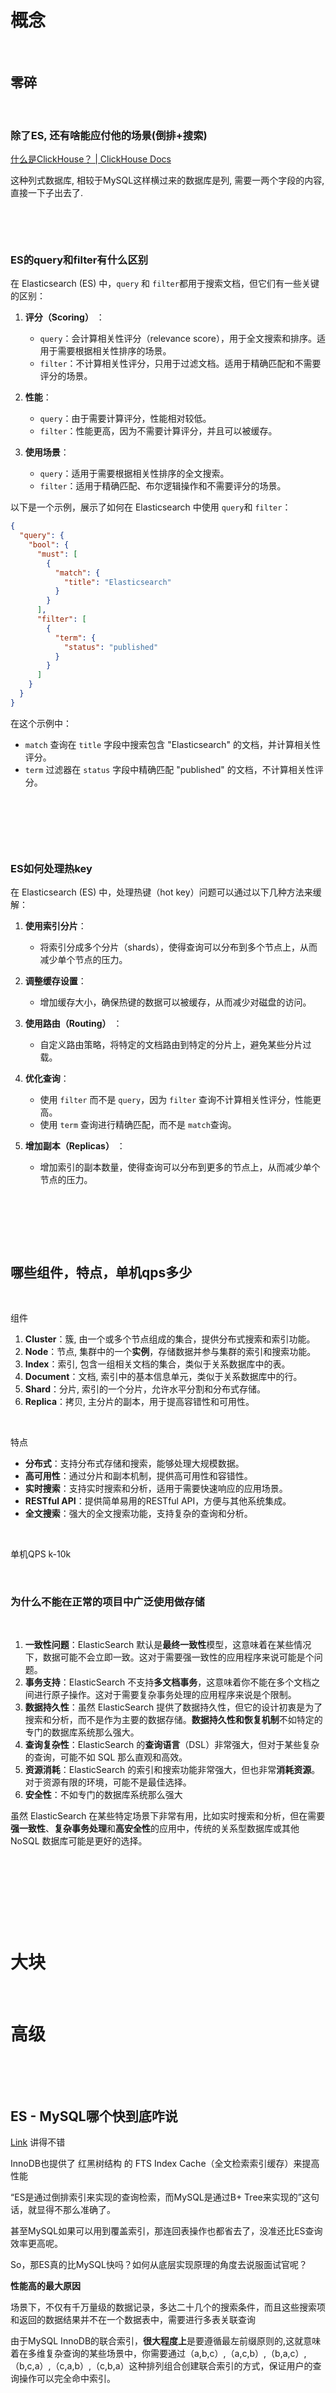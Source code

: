 ‍

‍

‍

# 概念

‍

## 零碎

‍

### 除了ES, 还有啥能应付他的场景(倒排+搜索)

[什么是ClickHouse？ | ClickHouse Docs](https://clickhouse.com/docs/zh)

这种列式数据库, 相较于MySQL这样横过来的数据库是列, 需要一两个字段的内容, 直接一下子出去了.

‍

‍

### ES的query和filter有什么区别

在 Elasticsearch (ES) 中，`query`​ 和 `filter`​ 都用于搜索文档，但它们有一些关键的区别：

1. **评分（Scoring）** ：

    * ​`query`​：会计算相关性评分（relevance score），用于全文搜索和排序。适用于需要根据相关性排序的场景。
    * ​`filter`​：不计算相关性评分，只用于过滤文档。适用于精确匹配和不需要评分的场景。
2. **性能**：

    * ​`query`​：由于需要计算评分，性能相对较低。
    * ​`filter`​：性能更高，因为不需要计算评分，并且可以被缓存。
3. **使用场景**：

    * ​`query`​：适用于需要根据相关性排序的全文搜索。
    * ​`filter`​：适用于精确匹配、布尔逻辑操作和不需要评分的场景。

以下是一个示例，展示了如何在 Elasticsearch 中使用 `query`​ 和 `filter`​：

```json
{
  "query": {
    "bool": {
      "must": [
        {
          "match": {
            "title": "Elasticsearch"
          }
        }
      ],
      "filter": [
        {
          "term": {
            "status": "published"
          }
        }
      ]
    }
  }
}
```

在这个示例中：

* ​`match`​ 查询在 `title`​ 字段中搜索包含 "Elasticsearch" 的文档，并计算相关性评分。
* ​`term`​ 过滤器在 `status`​ 字段中精确匹配 "published" 的文档，不计算相关性评分。

‍

‍

‍

### ES如何处理热key

在 Elasticsearch (ES) 中，处理热键（hot key）问题可以通过以下几种方法来缓解：

1. **使用索引分片**：

    * 将索引分成多个分片（shards），使得查询可以分布到多个节点上，从而减少单个节点的压力。
2. **调整缓存设置**：

    * 增加缓存大小，确保热键的数据可以被缓存，从而减少对磁盘的访问。
3. **使用路由（Routing）** ：

    * 自定义路由策略，将特定的文档路由到特定的分片上，避免某些分片过载。
4. **优化查询**：

    * 使用 `filter`​ 而不是 `query`​，因为 `filter`​ 查询不计算相关性评分，性能更高。
    * 使用 `term`​ 查询进行精确匹配，而不是 `match`​ 查询。
5. **增加副本（Replicas）** ：

    * 增加索引的副本数量，使得查询可以分布到更多的节点上，从而减少单个节点的压力。

‍

‍

‍

## 哪些组件，特点，单机qps多少

‍

组件

1. **Cluster**：簇, 由一个或多个节点组成的集合，提供分布式搜索和索引功能。
2. **Node**：节点, 集群中的一个**实例**，存储数据并参与集群的索引和搜索功能。
3. **Index**：索引, 包含一组相关文档的集合，类似于关系数据库中的表。
4. **Document**：文档, 索引中的基本信息单元，类似于关系数据库中的行。
5. **Shard**：分片, 索引的一个分片，允许水平分割和分布式存储。
6. **Replica**：拷贝, 主分片的副本，用于提高容错性和可用性。

‍

特点

* **分布式**：支持分布式存储和搜索，能够处理大规模数据。
* **高可用性**：通过分片和副本机制，提供高可用性和容错性。
* **实时搜索**：支持实时搜索和分析，适用于需要快速响应的应用场景。
* **RESTful API**：提供简单易用的RESTful API，方便与其他系统集成。
* **全文搜索**：强大的全文搜索功能，支持复杂的查询和分析。

‍

单机QPS    k-10k

‍

### 为什么不能在正常的项目中广泛使用做存储

‍

1. **一致性问题**：ElasticSearch 默认是**最终一致性**模型，这意味着在某些情况下，数据可能不会立即一致。这对于需要强一致性的应用程序来说可能是个问题。
2. **事务支持**：ElasticSearch 不支持**多文档事务**，这意味着你不能在多个文档之间进行原子操作。这对于需要复杂事务处理的应用程序来说是个限制。
3. **数据持久性**：虽然 ElasticSearch 提供了数据持久性，但它的设计初衷是为了搜索和分析，而不是作为主要的数据存储。**数据持久性和恢复机制**不如特定的专门的数据库系统那么强大。
4. **查询复杂性**：ElasticSearch 的**查询语言**（DSL）非常强大，但对于某些复杂的查询，可能不如 SQL 那么直观和高效。
5. **资源消耗**：ElasticSearch 的索引和搜索功能非常强大，但也非常**消耗资源**。对于资源有限的环境，可能不是最佳选择。
6. **安全性**：不如专门的数据库系统那么强大

虽然 ElasticSearch 在某些特定场景下非常有用，比如实时搜索和分析，但在需要**强一致性**、**复杂事务处理**和**高安全性**的应用中，传统的关系型数据库或其他 NoSQL 数据库可能是更好的选择。

‍

‍

‍

‍

# 大块

‍

# 高级

‍

‍

## ES - MySQL哪个快到底咋说

[Link](https://www.zhihu.com/question/637732937/answer/3541788566) 讲得不错

InnoDB也提供了 红黑树结构 的 FTS Index Cache（全文检索索引缓存）来提高性能

“ES是通过倒排索引来实现的查询检索，而MySQL是通过B+ Tree来实现的”这句话，就显得不那么准确了。

甚至MySQL如果可以用到覆盖索引，那连回表操作也都省去了，没准还比ES查询效率更高呢。

So，那ES真的比MySQL快吗？如何从底层实现原理的角度去说服面试官呢？

**性能高的最大原因**

场景下，不仅有千万量级的数据记录，多达二十几个的搜索条件，而且这些搜索项和返回的数据结果并不在一个数据表中，需要进行多表关联查询

由于MySQL InnoDB的联合索引，**很大程度上**是要遵循最左前缀原则的,这就意味着在多维复杂查询的某些场景中，你需要通过（a,b,c）,（a,c,b）,（b,a,c）,（b,c,a）,（c,a,b）,（c,b,a）这种排列组合创建联合索引的方式，保证用户的查询操作可以完全命中索引。

那上述业务场景中有20多个查询项的情况下，通过最左前缀原则、排列组合创建联合索引的方式一定是覆盖不全，况且都不在一个数据库表中，这是更加不可控的。

> Btw：之所以在上文中用到了“很大程度上”，是因为MySQL 8引入了Skip Scan Range Access Method，它在一定条件下可以不遵守最左前缀原则，利用了范围扫描来替代了全表扫描的发生。
>
> 其实现原理为：MySQL隐式的构造了前缀查询条件，使一条查询就变成了多次查询，执行计划type = range。适用于最左条件区分度较低的情况，否则生成SQL过多，与全表扫描相比并无优势。

而该场景下，通过**ES是可以轻松解决**的，其实现机制是“结果合并策略”。

在ES中，**支持 SkipList 和 Bitset 两种方式进行数据结果合并**，前者是采用相互跳跃对比并得出合集的方式，后者则通过倒排列表的值计算出各自的Bitset，并进行AND操作合并。

通过该种方式，则可以轻松解决上述20多个查询项、千万量级数据记录的业务场景中，为其创建索引的问题。

我认为，这就是我们常说的ES比MySQL查询性能高的最大原因。

‍

‍

## es深分页怎么处理

在 Elasticsearch 中，深分页（即从大量结果中获取较高偏移量的结果）可能会导致性能问题，因为它需要跳过大量的文档。以下是几种处理深分页的方法：

‍

### 1. 使用 `search_after`​

​`search_after`​ 是一种基于排序值的分页方式，适用于深分页。它避免了深度分页的性能问题。

```java
SearchResponse response = client.prepareSearch("index")
    .setQuery(QueryBuilders.matchAllQuery())
    .addSort("field", SortOrder.ASC)
    .setSize(10)
    .searchAfter(new Object[]{lastSortValue})
    .get();
```

‍

### 2. 使用 `scroll`​ API

​`scroll`​ API 适用于需要处理大量数据的场景。它会保持一个上下文，允许你逐步获取数据。

```java
// 初始化 scroll
SearchResponse response = client.prepareSearch("index")
    .setQuery(QueryBuilders.matchAllQuery())
    .setSize(100)
    .setScroll(TimeValue.timeValueMinutes(1))
    .get();

// 处理 scroll 结果
while (true) {
    for (SearchHit hit : response.getHits().getHits()) {
        // 处理每个文档
    }
    response = client.prepareSearchScroll(response.getScrollId())
        .setScroll(TimeValue.timeValueMinutes(1))
        .get();
    if (response.getHits().getHits().length == 0) {
        break;
    }
}
```

### 3. 使用 `from + size`​ 结合 `terminate_after`​

对于较浅的分页，可以使用 `from`​ 和 `size`​ 参数，但要注意性能问题。可以结合 `terminate_after`​ 参数限制查询的最大文档数。

```java
SearchResponse response = client.prepareSearch("index")
    .setQuery(QueryBuilders.matchAllQuery())
    .setFrom(1000)
    .setSize(10)
    .setTerminateAfter(10000)
    .get();
```

‍

### 4. 使用 `search_after`​ 和 `point in time`​ (PIT)

结合 `search_after`​ 和 `point in time`​ (PIT) 可以在深分页时保持一致性。

```java
// 创建 PIT
CreatePitResponse pitResponse = client.admin().indices().prepareCreatePit("index")
    .setKeepAlive(TimeValue.timeValueMinutes(1))
    .get();

// 使用 PIT 和 search_after
SearchResponse response = client.prepareSearch("index")
    .setQuery(QueryBuilders.matchAllQuery())
    .addSort("field", SortOrder.ASC)
    .setSize(10)
    .setSearchAfter(new Object[]{lastSortValue})
    .setPit(pitResponse.getId())
    .get();
```

这些方法可以帮助你在处理 Elasticsearch 深分页时提高性能和效率。
